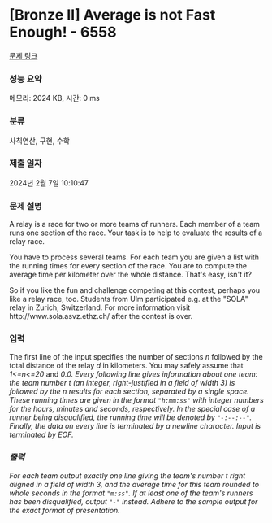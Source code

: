 # [Bronze II] Average is not Fast Enough! - 6558 

[문제 링크](https://www.acmicpc.net/problem/6558) 

### 성능 요약

메모리: 2024 KB, 시간: 0 ms

### 분류

사칙연산, 구현, 수학

### 제출 일자

2024년 2월 7일 10:10:47

### 문제 설명

<p>A relay is a race for two or more teams of runners. Each member of a team runs one section of the race. Your task is to help to evaluate the results of a relay race.</p>

<p>You have to process several teams. For each team you are given a list with the running times for every section of the race. You are to compute the average time per kilometer over the whole distance. That's easy, isn't it?</p>

<p>So if you like the fun and challenge competing at this contest, perhaps you like a relay race, too. Students from Ulm participated e.g. at the "SOLA" relay in Zurich, Switzerland. For more information visit http://www.sola.asvz.ethz.ch/ after the contest is over.</p>

### 입력 

 <p>The first line of the input specifies the number of sections <em>n</em> followed by the total distance of the relay <em>d</em> in kilometers. You may safely assume that <em>1<=n<=20</em> and <em>0.0<d<200.0</em>. Every following line gives information about one team: the team number <em>t</em> (an integer, right-justified in a field of width 3) is followed by the <em>n</em> results for each section, separated by a single space. These running times are given in the format <code>"h:mm:ss"</code> with integer numbers for the hours, minutes and seconds, respectively. In the special case of a runner being disqualified, the running time will be denoted by <code>"-:--:--"</code>. Finally, the data on every line is terminated by a <em>newline</em> character. Input is terminated by EOF.</p>

### 출력 

 <p>For each team output exactly one line giving the team's number <em>t</em> right aligned in a field of width 3, and the average time for this team rounded to whole seconds in the format <code>"m:ss"</code>. If at least one of the team's runners has been disqualified, output <code>"-"</code> instead. Adhere to the sample output for the exact format of presentation.</p>

